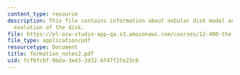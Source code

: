 ```yaml
---
content_type: resource
description: This file contains information about nebular disk model and chemical
  evolution of the disk.
file: https://ol-ocw-studio-app-qa.s3.amazonaws.com/courses/12-400-the-solar-system-spring-2006/fcf0fcbf9bda3e432d326f47f2fe23c0_formation_notes2.pdf
file_type: application/pdf
resourcetype: Document
title: formation_notes2.pdf
uid: fcf0fcbf-9bda-3e43-2d32-6f47f2fe23c0
---
```


